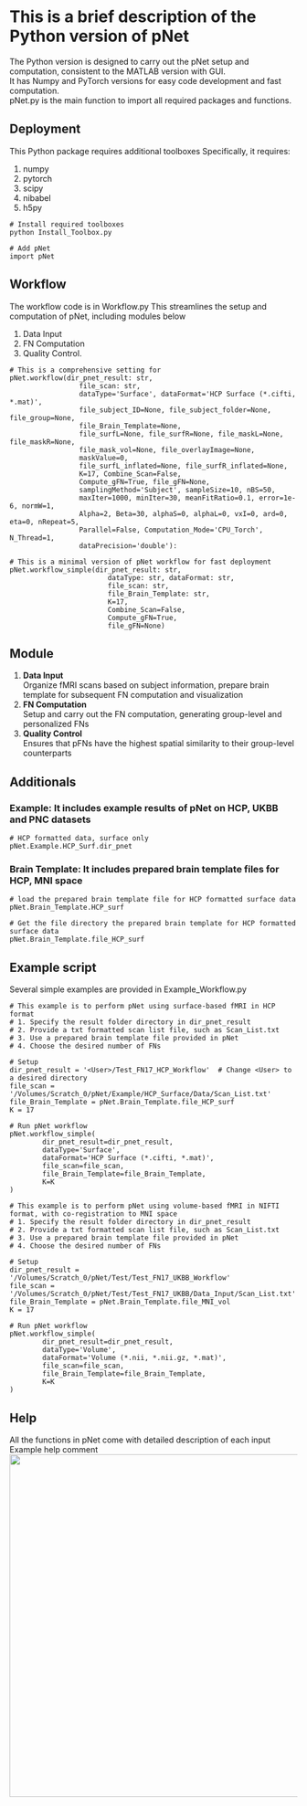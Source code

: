 # This is a brief description of the Python version of pNet
The Python version is designed to carry out the pNet setup and computation, consistent to the MATLAB version with GUI. <br />
It has Numpy and PyTorch versions for easy code development and fast computation. <br />
pNet.py is the main function to import all required packages and functions. <br />

## Deployment
This Python package requires additional toolboxes
Specifically, it requires:
1. numpy
2. pytorch
3. scipy
4. nibabel
5. h5py
```
# Install required toolboxes
python Install_Toolbox.py
```
```
# Add pNet
import pNet
```

## Workflow
The workflow code is in Workflow.py
This streamlines the setup and computation of pNet, including modules below
1. Data Input
2. FN Computation
3. Quality Control.

```
# This is a comprehensive setting for 
pNet.workflow(dir_pnet_result: str,
                 file_scan: str,
                 dataType='Surface', dataFormat='HCP Surface (*.cifti, *.mat)',
                 file_subject_ID=None, file_subject_folder=None, file_group=None,
                 file_Brain_Template=None,
                 file_surfL=None, file_surfR=None, file_maskL=None, file_maskR=None,
                 file_mask_vol=None, file_overlayImage=None,
                 maskValue=0,
                 file_surfL_inflated=None, file_surfR_inflated=None,
                 K=17, Combine_Scan=False,
                 Compute_gFN=True, file_gFN=None,
                 samplingMethod='Subject', sampleSize=10, nBS=50,
                 maxIter=1000, minIter=30, meanFitRatio=0.1, error=1e-6, normW=1,
                 Alpha=2, Beta=30, alphaS=0, alphaL=0, vxI=0, ard=0, eta=0, nRepeat=5,
                 Parallel=False, Computation_Mode='CPU_Torch', N_Thread=1,
                 dataPrecision='double'):
```

```
# This is a minimal version of pNet workflow for fast deployment
pNet.workflow_simple(dir_pnet_result: str,
                        dataType: str, dataFormat: str,
                        file_scan: str,
                        file_Brain_Template: str,
                        K=17,
                        Combine_Scan=False,
                        Compute_gFN=True,
                        file_gFN=None)
```

## Module
1. **Data Input** <br />
Organize fMRI scans based on subject information, prepare brain template for subsequent FN computation and visualization
2. **FN Computation** <br />
Setup and carry out the FN computation, generating group-level and personalized FNs
3. **Quality Control** <br />
Ensures that pFNs have the highest spatial similarity to their group-level counterparts

## Additionals
### Example: It includes example results of pNet on HCP, UKBB and PNC datasets
```
# HCP formatted data, surface only
pNet.Example.HCP_Surf.dir_pnet
```
### Brain Template: It includes prepared brain template files for HCP, MNI space
```
# load the prepared brain template file for HCP formatted surface data
pNet.Brain_Template.HCP_surf
```
```
# Get the file directory the prepared brain template for HCP formatted surface data
pNet.Brain_Template.file_HCP_surf
```

## Example script
Several simple examples are provided in Example_Workflow.py

```
# This example is to perform pNet using surface-based fMRI in HCP format
# 1. Specify the result folder directory in dir_pnet_result
# 2. Provide a txt formatted scan list file, such as Scan_List.txt
# 3. Use a prepared brain template file provided in pNet
# 4. Choose the desired number of FNs

# Setup
dir_pnet_result = '<User>/Test_FN17_HCP_Workflow'  # Change <User> to a desired directory
file_scan = '/Volumes/Scratch_0/pNet/Example/HCP_Surface/Data/Scan_List.txt'
file_Brain_Template = pNet.Brain_Template.file_HCP_surf
K = 17

# Run pNet workflow
pNet.workflow_simple(
        dir_pnet_result=dir_pnet_result,
        dataType='Surface',
        dataFormat='HCP Surface (*.cifti, *.mat)',
        file_scan=file_scan,
        file_Brain_Template=file_Brain_Template,
        K=K
)
```

```
# This example is to perform pNet using volume-based fMRI in NIFTI format, with co-registration to MNI space
# 1. Specify the result folder directory in dir_pnet_result
# 2. Provide a txt formatted scan list file, such as Scan_List.txt
# 3. Use a prepared brain template file provided in pNet
# 4. Choose the desired number of FNs

# Setup
dir_pnet_result = '/Volumes/Scratch_0/pNet/Test/Test_FN17_UKBB_Workflow'
file_scan = '/Volumes/Scratch_0/pNet/Test/Test_FN17_UKBB/Data_Input/Scan_List.txt'
file_Brain_Template = pNet.Brain_Template.file_MNI_vol
K = 17

# Run pNet workflow
pNet.workflow_simple(
        dir_pnet_result=dir_pnet_result,
        dataType='Volume',
        dataFormat='Volume (*.nii, *.nii.gz, *.mat)',
        file_scan=file_scan,
        file_Brain_Template=file_Brain_Template,
        K=K
)
```

## Help
All the functions in pNet come with detailed description of each input <br />
Example help comment <br />
<img src="https://github.com/YuncongMa/pNet/assets/20191790/fd0a95b7-9eb6-46e3-9503-eb43b13f63b7" width="600">


